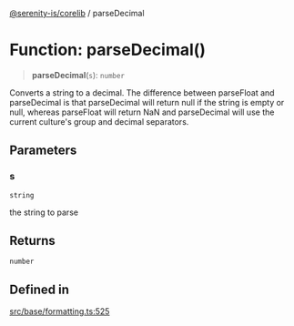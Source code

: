 [@serenity-is/corelib](../README.md) / parseDecimal

# Function: parseDecimal()

> **parseDecimal**(`s`): `number`

Converts a string to a decimal. The difference between parseFloat and parseDecimal
is that parseDecimal will return null if the string is empty or null, whereas
parseFloat will return NaN and parseDecimal will use the current culture's group
and decimal separators.

## Parameters

### s

`string`

the string to parse

## Returns

`number`

## Defined in

[src/base/formatting.ts:525](https://github.com/serenity-is/serenity/blob/master/packages/corelib/src/base/formatting.ts#L525)
